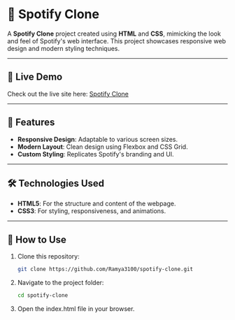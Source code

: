 # 🎵 Spotify Clone

A **Spotify Clone** project created using **HTML** and **CSS**, mimicking the look and feel of Spotify's web interface. This project showcases responsive web design and modern styling techniques.

---

## 🚀 Live Demo  
Check out the live site here: [Spotify Clone](https://ramya3100.github.io/spotify-clone/)  

---

## 📜 Features  
- **Responsive Design**: Adaptable to various screen sizes.  
- **Modern Layout**: Clean design using Flexbox and CSS Grid.  
- **Custom Styling**: Replicates Spotify's branding and UI.  

---

## 🛠️ Technologies Used  
- **HTML5**: For the structure and content of the webpage.  
- **CSS3**: For styling, responsiveness, and animations.  

---

## 📂 How to Use  
1. Clone this repository:  
   ```bash
   git clone https://github.com/Ramya3100/spotify-clone.git
2. Navigate to the project folder:
   ```bash
   cd spotify-clone
3. Open the index.html file in your browser.

